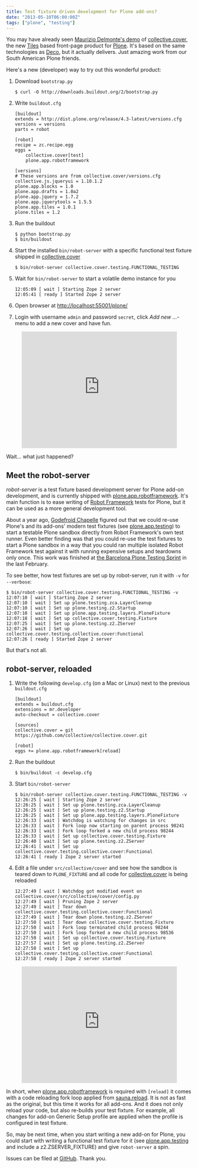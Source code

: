 ```yaml
---
title: Test fixture driven development for Plone add-ons?
date: "2013-05-10T06:00:00Z"
tags: ["plone", "testing"]
---
```


You may have already seen [Maurizio Delmonte\'s
demo](http://www.youtube.com/watch?v=h_rsSL1e4i4) of
[collective.cover](http://pypi.python.org/pypi/collective.cover), the
new [Tiles](http://pypi.python.org/pypi/plone.tiles) based front-page
product for [Plone](http://plone.org). It\'s based on the same
technologies as [Deco](http://www.screencast.com/t/1BFjd89Xio), but it
actually delivers. Just amazing work from our South American Plone
friends.

Here\'s a new (developer) way to try out this wonderful product:

1.  Download `bootstrap.py`

    ```shell
    $ curl -O http://downloads.buildout.org/2/bootstrap.py
    ```

2.  Write `buildout.cfg`

    ```properties
    [buildout]
    extends = http://dist.plone.org/release/4.3-latest/versions.cfg
    versions = versions
    parts = robot

    [robot]
    recipe = zc.recipe.egg
    eggs =
        collective.cover[test]
        plone.app.robotframework

    [versions]
    # These versions are from collective.cover/versions.cfg
    collective.js.jqueryui = 1.10.1.2
    plone.app.blocks = 1.0
    plone.app.drafts = 1.0a2
    plone.app.jquery = 1.7.2
    plone.app.jquerytools = 1.5.5
    plone.app.tiles = 1.0.1
    plone.tiles = 1.2
    ```

3.  Run the buildout

    ```shell
    $ python bootstrap.py
    $ bin/buildout
    ```

4.  Start the installed `bin/robot-server` with a specific functional
    test fixture shipped in [collective.cover](http://pypi.python.org/pypi/collective.cover)

    ```shell
    $ bin/robot-server collective.cover.testing.FUNCTIONAL_TESTING
    ```

5.  Wait for `bin/robot-server` to start a volatile demo instance for
    you

    ```shell
    12:05:09 [ wait ] Starting Zope 2 server
    12:05:41 [ ready ] Started Zope 2 server
    ```

6.  Open browser at <http://localhost:55001/plone/>

7.  Login with username `admin` and password `secret`, click *Add new
    \...*-menu to add a new cover and have fun.

<p style="text-align: center;"><iframe width="420" height="315" src="http://www.youtube.com/embed/uegWBNyR888" frameborder="0" allowfullscreen></iframe></p>

Wait\... what just happened?

Meet the robot-server
---------------------

*robot-server* is a test fixture based development server for Plone
add-on development, and is currently shipped with
[plone.app.robotframework](http://pypi.python.org/pypi/plone.app.robotframework).
It\'s main function is to ease writing of [Robot
Framework](http://robotframework.org/) tests for Plone, but it can be
used as a more general development tool.

About a year ago, [Godefroid Chapelle](https://twitter.com/__gotcha)
figured out that we could re-use Plone\'s and its add-ons\' modern test
fixtures (see
[plone.app.testing](http://pypi.python.org/pypi/plone.app.testing)) to
start a testable Plone sandbox directly from Robot Framework\'s own test
runner. Even better finding was that you could re-use the test fixtures
to start a Plone sandbox in a way that you could ran multiple isolated
Robot Framework test against it with running expensive setups and
teardowns only once. This work was finished at [the Barcelona Plone
Testing
Sprint](http://wnww.coactivate.org/projects/barcelona-sprint/project-home)
in the last February.

To see better, how test fixtures are set up by robot-server, run it with
`-v` for `--verbose`:

```shell
$ bin/robot-server collective.cover.testing.FUNCTIONAL_TESTING -v
12:07:10 [ wait ] Starting Zope 2 server
12:07:10 [ wait ] Set up plone.testing.zca.LayerCleanup
12:07:10 [ wait ] Set up plone.testing.z2.Startup
12:07:10 [ wait ] Set up plone.app.testing.layers.PloneFixture
12:07:18 [ wait ] Set up collective.cover.testing.Fixture
12:07:25 [ wait ] Set up plone.testing.z2.ZServer
12:07:26 [ wait ] Set up collective.cover.testing.collective.cover:Functional
12:07:26 [ ready ] Started Zope 2 server
```

But that\'s not all.

robot-server, reloaded
----------------------

1.  Write the following `develop.cfg` (on a Mac or Linux) next to the
    previous `buildout.cfg`

    ```properties
    [buildout]
    extends = buildout.cfg
    extensions = mr.developer
    auto-checkout = collective.cover

    [sources]
    collective.cover = git https://github.com/collective/collective.cover.git

    [robot]
    eggs += plone.app.robotframework[reload]
    ```

2.  Run the buildout

    ```shell
    $ bin/buildout -c develop.cfg
    ```

3.  Start `bin/robot-server`

    ```shell
    $ bin/robot-server collective.cover.testing.FUNCTIONAL_TESTING -v
    12:26:25 [ wait ] Starting Zope 2 server
    12:26:25 [ wait ] Set up plone.testing.zca.LayerCleanup
    12:26:25 [ wait ] Set up plone.testing.z2.Startup
    12:26:25 [ wait ] Set up plone.app.testing.layers.PloneFixture
    12:26:33 [ wait ] Watchdog is watching for changes in src
    12:26:33 [ wait ] Fork loop now starting on parent process 98241
    12:26:33 [ wait ] Fork loop forked a new child process 98244
    12:26:33 [ wait ] Set up collective.cover.testing.Fixture
    12:26:40 [ wait ] Set up plone.testing.z2.ZServer
    12:26:41 [ wait ] Set up collective.cover.testing.collective.cover:Functional
    12:26:41 [ ready ] Zope 2 server started
    ```

4.  Edit a file under `src/collective/cover` and see how the sandbox is
    teared down to `PLONE_FIXTURE` and all code for [collective.cover](http://pypi.python.org/pypi/collective.cover)
    is being reloaded

    ```shell
    12:27:49 [ wait ] Watchdog got modified event on collective.cover/src/collective/cover/config.py
    12:27:49 [ wait ] Pruning Zope 2 server
    12:27:49 [ wait ] Tear down collective.cover.testing.collective.cover:Functional
    12:27:49 [ wait ] Tear down plone.testing.z2.ZServer
    12:27:50 [ wait ] Tear down collective.cover.testing.Fixture
    12:27:50 [ wait ] Fork loop terminated child process 98244
    12:27:50 [ wait ] Fork loop forked a new child process 98536
    12:27:50 [ wait ] Set up collective.cover.testing.Fixture
    12:27:57 [ wait ] Set up plone.testing.z2.ZServer
    12:27:58 [ wait ] Set up collective.cover.testing.collective.cover:Functional
    12:27:58 [ ready ] Zope 2 server started
    ```

<p style="text-align: center;"><iframe width="420" height="315" src="http://www.youtube.com/embed/cDwAku2ZUqs" frameborder="0" allowfullscreen></iframe></p>

In short, when [plone.app.robotframework](http://pypi.python.org/pypi/plone.app.robotframework) is required with `[reload]`
it comes with a code reloading fork loop applied from
[sauna.reload](http://pypi.python.org/pypi/sauna.reload). It is not as
fast as the original, but this time it works for all add-ons. And it
does not only reload your code, but also re-builds your test fixture.
For example, all changes for add-on Generic Setup profile are applied
when the profile is configured in test fixture.

So, may be next time, when you start writing a new add-on for Plone, you
could start with writing a functional test fixture for it (see
[plone.app.testing](http://pypi.python.org/pypi/plone.app.testing) and include a z2.ZSERVER\_FIXTURE) and give
`robot-server` a spin.

Issues can be filed at
[GitHub](https://github.com/plone/plone.app.robotframework/). Thank you.
